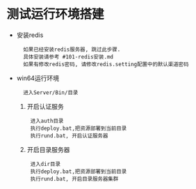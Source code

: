 # 测试运行环境搭建 #

- 安装redis

		如果已经安装redis服务器, 跳过此步骤.
		具体安装请参考 #101-redis安装.md
		如果有修改redis密码, 请修改redis.setting配置中的默认渠道密码

- win64运行环境

		进入Server/Bin/目录

	1. 开启认证服务
		
			进入auth目录
			执行deploy.bat,把资源部署到当前目录
			执行rund.bat, 开启认证服务器

	2. 开启目录服务器
				 
			进入dir目录
			执行deploy.bat,把资源部署到当前目录
			执行rund.bat, 开启目录服务器集群
